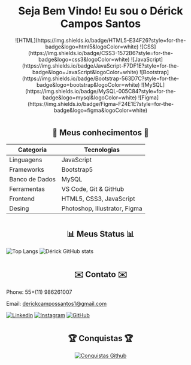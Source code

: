 # <h1 align="center">  Seja Bem Vindo! Eu sou o Dérick Campos Santos </h1>

<p align="center">
![HTML](https://img.shields.io/badge/HTML5-E34F26?style=for-the-badge&logo=html5&logoColor=white) ![CSS](https://img.shields.io/badge/CSS3-1572B6?style=for-the-badge&logo=css3&logoColor=white) ![JavaScript](https://img.shields.io/badge/JavaScript-F7DF1E?style=for-the-badge&logo=JavaScript&logoColor=white) ![Bootstrap](https://img.shields.io/badge/Bootstrap-563D7C?style=for-the-badge&logo=bootstrap&logoColor=white) ![MySQL](https://img.shields.io/badge/MySQL-005C84?style=for-the-badge&logo=mysql&logoColor=white) ![Figma](https://img.shields.io/badge/Figma-F24E1E?style=for-the-badge&logo=figma&logoColor=white) 
</p>


# <h2 align="center">  📖 Meus conhecimentos 📖 </h2>

| Categoria         | Tecnologias                              |  
|-------------------|------------------------------------------|     
| Linguagens        | JavaScript                               |
| Frameworks        | Bootstrap5                               |
| Banco de Dados    | MySQL                                    |
| Ferramentas       | VS Code, Git & GitHub                    |
| Frontend          | HTML5, CSS3, JavaScript                  |
| Desing            | Photoshop, Illustrator, Figma            |


# <h2 align="center">  📊 Meus Status 📊 </h2>



 ![Top Langs](https://github-readme-stats.vercel.app/api/top-langs/?username=Derickcsantos&layout=compact&theme=transparent)
![Dérick GitHub stats](https://github-readme-stats.vercel.app/api?username=Derickcsantos&show_icons=true&theme=transparent&hide=contribs,prs)


# <h2 align="center"> ✉️ Contato ✉️ </h2>



Phone: 55+(11) 986261007

Email: derickcampossantos1@gmail.com

[![Linkedin](https://img.shields.io/badge/LinkedIn-0077B5?style=for-the-badge&logo=linkedin&logoColor=white)](https://www.linkedin.com/in/derickcampossantos/) [![Instagram](https://img.shields.io/badge/Instagram-E4405F?style=for-the-badge&logo=instagram&logoColor=white)](https://www.instagram.com/derick_professional) [![GitHub](https://img.shields.io/badge/GitHub-100000?style=for-the-badge&logo=github&logoColor=white)](https://github.com/derickcsantos) 

# <!-- GitHub Conquistas -->
<h2 align="center">🏆 Conquistas 🏆</h2>



<p align="center">
  <a href="https://github.com/ryo-ma/github-profile-trophy"><img alt="Conquistas Github" title="Conquistas Github" src="https://github-profile-trophy.vercel.app/?username=derickcsantos&theme=transparent" /></a>
</p>
<!---
Derickcsantos/Derickcsantos is a ✨ special ✨ repository because its `README.md` (this file) appears on your GitHub profile.
You can click the Preview link to take a look at your changes.
--->
